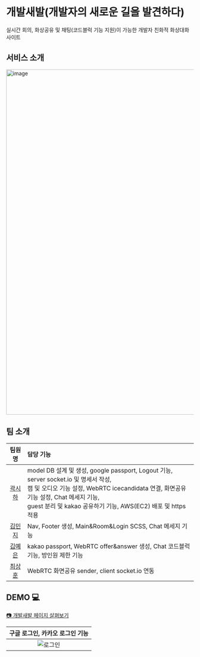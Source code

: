 # 개발새발(개발자의 새로운 길을 발견하다)
실시간 회의, 화상공유 및 채팅(코드블럭 기능 지원)이 가능한 개발자 친화적 화상대화 사이트 

## 서비스 소개
<img width="928" alt="image" src="https://user-images.githubusercontent.com/92668655/199934955-915e66db-f0fe-44d8-807d-8c30a40a7441.png">

## 팀 소개 
|팀원명|담당 기능|
|:-----:|:------|
|[ 곽시하 ](https://github.com/SashaGwak)|model DB 설계 및 생성, google passport, Logout 기능, server socket.io 및 명세서 작성,<br> 캠 및 오디오 기능 설정, WebRTC icecandidata 연결, 화면공유 기능 설정, Chat 메세지 기능,<br> guest 분리 및 kakao 공유하기 기능, AWS(EC2) 배포 및 https 적용|
|[ 김민지 ](https://github.com/mymj11)|Nav, Footer 생성, Main&Room&Login SCSS, Chat 메세지 기능|
|[ 김예은 ](https://github.com/kimyeaeun96)|kakao passport, WebRTC offer&answer 생성, Chat 코드블럭 기능, 방인원 제한 기능|
|[ 최상훈 ](https://github.com/choilettuce)|WebRTC 화면공유 sender, client socket.io 연동|

## DEMO 💻
[📷 개발새발 페이지 살펴보기](https://sihaha.monster:3000/)


|구글 로그인, 카카오 로그인 기능|
|:--:|
|![로그인](https://user-images.githubusercontent.com/92668655/199899326-78c6ede5-e87a-4367-9298-868d4a4764e9.gif)|
